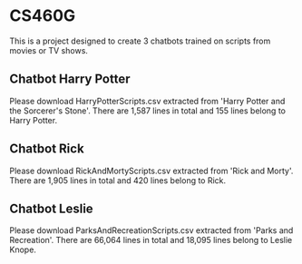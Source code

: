 # CS460G
This is a project designed to create 3 chatbots trained on scripts from movies or TV shows.
## Chatbot Harry Potter
Please download HarryPotterScripts.csv extracted from 'Harry Potter and the Sorcerer's Stone'. There are 1,587 lines in total and 155 lines belong to Harry Potter.
## Chatbot Rick
Please download RickAndMortyScripts.csv extracted from 'Rick and Morty'. There are 1,905 lines in total and 420 lines belong to Rick.
## Chatbot Leslie
Please download ParksAndRecreationScripts.csv extracted from 'Parks and Recreation'. There are 66,064 lines in total and 18,095 lines belong to Leslie Knope.
